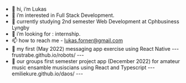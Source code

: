 - 👋 hi, i’m Lukas
- 👀 i’m interested in Full Stack Development.
- 🌱 currently studying 2nd semester Web Development at Cphbusiness Lyngby
- 💞️ i’m looking for : internship.
- 📫 how to reach me - lukas.forner@gmail.com
- 🔗 my first (May 2022) messaging app exercise using React Native --- frustrabe.github.io/robots/ ---
- 🔗 our groups first semester project app (December 2022) for amateur music ensamble musiscians using React and Typescript --- emiliekure.github.io/daos/ ---


<!---
frustrabe/frustrabe is a ✨ special ✨ repository because its `README.md` (this file) appears on your GitHub profile.
You can click the Preview link to take a look at your changes.
--->

